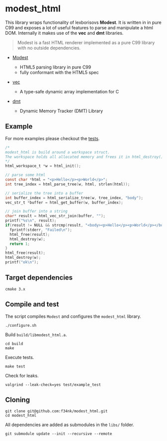 # modest_html

This library wraps functionality of lexborisovs **Modest**. It is written in in pure C99 and exposes a lot of useful features to parse and manipulate a html DOM. Internally it makes use of the **vec** and **dmt** libraries.

>Modest is a fast HTML renderer implemented as a pure C99 library with no outside dependencies.

- [Modest](https://github.com/lexborisov/Modest)
  - HTML5 parsing library in pure C99
  - fully conformant with the HTML5 spec

- [vec](https://github.com/rxi/vec)
  - A type-safe dynamic array implementation for C

- [dmt](https://github.com/rxi/dmt)
  - Dynamic Memory Tracker (DMT) Library

## Example
For more examples please checkout the [tests](https://github.com/f34nk/modest_html/tree/master/test).
```C
/* 
modest_html is build around a workspace struct.
The workspace holds all allocated memory and frees it in html_destroy().
*/
html_workspace_t *w = html_init();

// parse some html
const char *html = "<p>Hello</p><p>World</p>";
int tree_index = html_parse_tree(w, html, strlen(html));

// serialize the tree into a buffer
int buffer_index = html_serialize_tree(w, tree_index, "body");
vec_str_t *buffer = html_get_buffer(w, buffer_index);

// join buffer into a string
char* result = html_vec_str_join(buffer, "");
printf("%s\n", result);
if(result != NULL && strcmp(result, "<body><p>Hello</p><p>World</p></body>") != 0){
  fprintf(stderr, "Failed\n");
  html_free(result);
  html_destroy(w);
  return 1;
}
html_free(result);
html_destroy(w);
printf("ok\n");
```

## Target dependencies
```
cmake 3.x
```

## Compile and test
The script compiles `Modest` and configures the `modest_html` library.
```
./configure.sh
```
Build `build/libmodest_html.a`.
```
cd build
make
```
Execute tests.
```
make test
```
Check for leaks.
```
valgrind --leak-check=yes test/example_test
```

## Cloning
```
git clone git@github.com:f34nk/modest_html.git
cd modest_html
```
All dependencies are added as submodules in the `libs/` folder.
```
git submodule update --init --recursive --remote
```